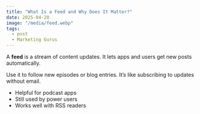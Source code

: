 ```yaml
---
title: "What Is a Feed and Why Does It Matter?"
date: 2025-04-20
image: "/media/feed.webp"
tags:
  - post
  - Marketing Gurus
---
```


A **feed** is a stream of content updates. It lets apps and users get new posts automatically.

Use it to follow new episodes or blog entries. It’s like subscribing to updates without email.

- Helpful for podcast apps
- Still used by power users
- Works well with RSS readers
